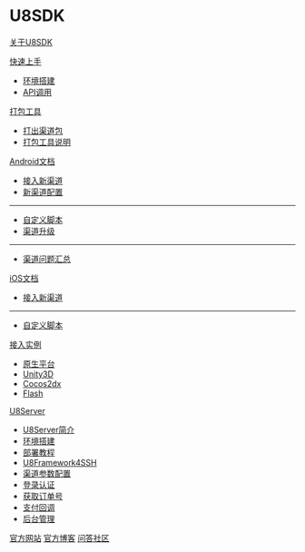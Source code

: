 # U8SDK

[关于U8SDK](index.md)

[快速上手]()

  * [环境搭建](setup.md)
  * [API调用](quickstart.md)

[打包工具]()

  * [打出渠道包](package.md)
  * [打包工具说明](package_readme.md)

[Android文档]()

  * [接入新渠道](android_addchannel.md)
  * [新渠道配置](android_package.md)  
  - - - -
  * [自定义脚本](android_script.md)
  * [渠道升级](android_updatechannel.md)
  - - - -
  * [渠道问题汇总](android_faq.md)

[iOS文档]()

  * [接入新渠道](ios_addchannel.md)
  - - - -  
  * [自定义脚本](ios_script.md)

[接入实例]()

  * [原生平台](android_demo.md)
  * [Unity3D](unity_demo.md)
  * [Cocos2dx](cocos2dx_demo.md)
  * [Flash](flash_demo.md)

[U8Server]()

  * [U8Server简介](u8server.md)
  * [环境搭建](u8server_setup.md)
  * [部署教程](u8server_deploy.md)
  * [U8Framework4SSH](u8server_framework.md)
  * [渠道参数配置](android_channels.md)
  * [登录认证](u8server_login.md)
  * [获取订单号](u8server_order.md)
  * [支付回调](u8server_pay.md)
  * [后台管理](u8server_manager.md)

[官方网站](http://www.u8sdk.com)
[官方博客](http://www.uustory.com)
[问答社区](http://www.uustory.com/sdk)

<!-- counter pixel for counting visitors -->
<!-- <img src="http://stats.markdown.io/mdwiki_info.gif" style="display:none;"/> -->

<script type="text/javascript">

  var _gaq = _gaq || [];
  _gaq.push(['_setAccount', 'UA-44627253-1']);
  _gaq.push(['_trackPageview']);

  (function() {
    var ga = document.createElement('script'); ga.type = 'text/javascript'; ga.async = true;
    ga.src = ('https:' == document.location.protocol ? 'https://ssl' : 'http://www') + '.google-analytics.com/ga.js';
    var s = document.getElementsByTagName('script')[0]; s.parentNode.insertBefore(ga, s);
  })();

</script>
